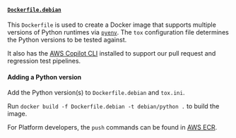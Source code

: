 #### [`Dockerfile.debian`](Dockerfile.debian)

This `Dockerfile` is used to create a Docker image that supports multiple versions of Python runtimes via [`pyenv`](https://github.com/pyenv/pyenv). The `tox` configuration file determines the Python versions to be tested against.

It also has the [AWS Copilot CLI](https://aws.github.io/copilot-cli/) installed to support our pull request and regression test pipelines.

#### Adding a Python version

Add the Python version(s) to `Dockerfile.debian` and `tox.ini`.

Run `docker build -f Dockerfile.debian -t debian/python .` to build the image.

For Platform developers, the `push` commands can be found in [AWS ECR](https://eu-west-2.console.aws.amazon.com/ecr/repositories).
